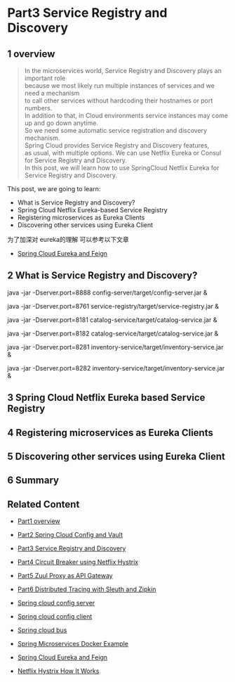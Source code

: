 # Part3 Service Registry and Discovery

<!--https://www.sivalabs.in/2018/03/microservices-springcloud-eureka/-->

## 1 overview

> In the microservices world, Service Registry and Discovery plays an important role  
> because we most likely run multiple instances of services and we need a mechanism  
> to call other services without hardcoding their hostnames or port numbers.  
> In addition to that, in Cloud environments service instances may come up and go down anytime.  
> So we need some automatic service registration and discovery mechanism.  
> Spring Cloud provides Service Registry and Discovery features,  
> as usual, with multiple options. We can use Netflix Eureka or Consul for Service Registry and Discovery.  
> In this post, we will learn how to use SpringCloud Netflix Eureka for Service Registry and Discovery.


This post, we are going to learn:

* What is Service Registry and Discovery?
* Spring Cloud Netflix Eureka-based Service Registry
* Registering microservices as Eureka Clients
* Discovering other services using Eureka Client

为了加深对 eureka的理解 可以参考以下文章
* [Spring Cloud Eureka and Feign](README13_Spring_Cloud_Eureka.md)

## 2 What is Service Registry and Discovery?

java -jar -Dserver.port=8888 config-server/target/config-server.jar &

java -jar -Dserver.port=8761 service-registry/target/service-registry.jar &

java -jar -Dserver.port=8181 catalog-service/target/catalog-service.jar &

java -jar -Dserver.port=8182 catalog-service/target/catalog-service.jar &

java -jar -Dserver.port=8281 inventory-service/target/inventory-service.jar &

java -jar -Dserver.port=8282 inventory-service/target/inventory-service.jar &

## 3 Spring Cloud Netflix Eureka based Service Registry

## 4 Registering microservices as Eureka Clients

## 5 Discovering other services using Eureka Client

## 6 Summary

## Related Content
* [Part1 overview](README.md)
* [Part2 Spring Cloud Config and Vault](README02_Config_Vault.md)
* [Part3 Service Registry and Discovery]()
* [Part4 Circuit Breaker using Netflix Hystrix](README04_Circuit_Breaker.md)
* [Part5 Zuul Proxy as API Gateway](README05_API_Gateway.md)
* [Part6 Distributed Tracing with Sleuth and Zipkin](README06_Distributed_Tracing.md)

* [Spring cloud config server](README11_Spring_Cloud_Config_Server.md)
* [Spring cloud config client](README11_Spring_Cloud_Config_Client.md)
* [Spring cloud bus](README12_Spring_Cloud_Bus.md)
* [Spring Microservices Docker Example](https://github.com/thefirstwind/spring-microservices-docker-example/blob/master/README.md)
* [Spring Cloud Eureka and Feign](README13_Spring_Cloud_Eureka.md)
* [Netflix Hystrix How It Works](README14_Netflix_Hystrix_How_it_works.md)
